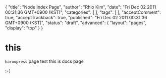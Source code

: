 {
    "title": "Node Index Page",
    "author": "Rhio Kim",
    "date": "Fri Dec 02 2011 00:31:36 GMT+0900 (KST)",
    "categories": [
    ],
    "tags": [
    ],
    "acceptComment": true,
    "acceptTrackback": true,
    "published": "Fri Dec 02 2011 00:31:36 GMT+0900 (KST)",
    "status": "draft",
    "advanced": {
        "layout": "pages",
        "display": "top"
    }
}

# this
`haroopress` page test
this is docs page

:-(
